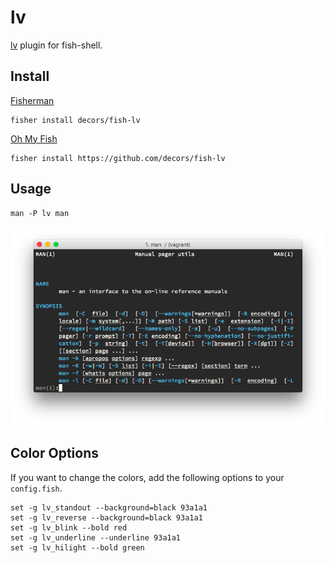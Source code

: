 # lv

[lv](http://www.ff.iij4u.or.jp/~nrt/lv/) plugin for fish-shell.

## Install

[Fisherman](https://github.com/fisherman/fisherman)

```fish
fisher install decors/fish-lv
```

[Oh My Fish](https://github.com/oh-my-fish/oh-my-fish)

```fish
fisher install https://github.com/decors/fish-lv
```

## Usage

```fish
man -P lv man
```

![ss1](https://raw.githubusercontent.com/decors/various/master/images/lv-screenshot.png)

## Color Options

If you want to change the colors, add the following options to your `config.fish`.

```fish
set -g lv_standout --background=black 93a1a1
set -g lv_reverse --background=black 93a1a1
set -g lv_blink --bold red
set -g lv_underline --underline 93a1a1
set -g lv_hilight --bold green
```

